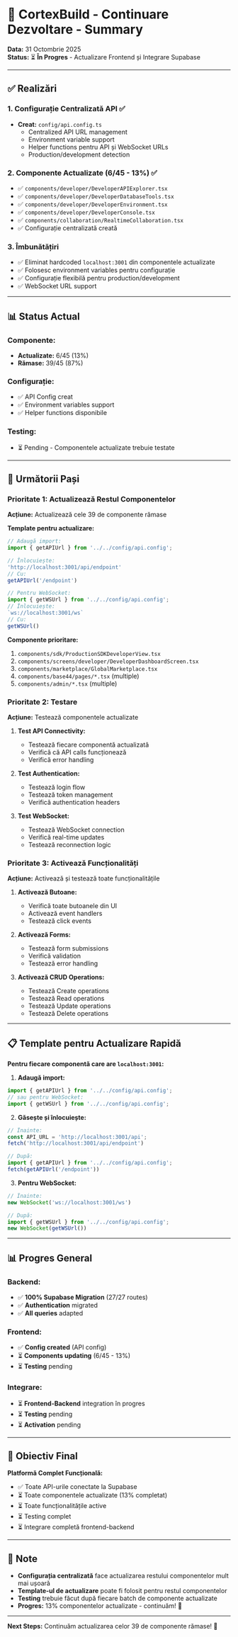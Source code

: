 # 🚀 CortexBuild - Continuare Dezvoltare - Summary

**Data:** 31 Octombrie 2025  
**Status:** ⏳ **În Progres** - Actualizare Frontend și Integrare Supabase

---

## ✅ **Realizări**

### **1. Configurație Centralizată API** ✅
- **Creat:** `config/api.config.ts`
  - Centralized API URL management
  - Environment variable support
  - Helper functions pentru API și WebSocket URLs
  - Production/development detection

### **2. Componente Actualizate (6/45 - 13%)** ✅
- ✅ `components/developer/DeveloperAPIExplorer.tsx`
- ✅ `components/developer/DeveloperDatabaseTools.tsx`
- ✅ `components/developer/DeveloperEnvironment.tsx`
- ✅ `components/developer/DeveloperConsole.tsx`
- ✅ `components/collaboration/RealtimeCollaboration.tsx`
- ✅ Configurație centralizată creată

### **3. Îmbunătățiri**
- ✅ Eliminat hardcoded `localhost:3001` din componentele actualizate
- ✅ Folosesc environment variables pentru configurație
- ✅ Configurație flexibilă pentru production/development
- ✅ WebSocket URL support

---

## 📊 **Status Actual**

### **Componente:**
- **Actualizate:** 6/45 (13%)
- **Rămase:** 39/45 (87%)

### **Configurație:**
- ✅ API Config creat
- ✅ Environment variables support
- ✅ Helper functions disponibile

### **Testing:**
- ⏳ Pending - Componentele actualizate trebuie testate

---

## 🎯 **Următorii Pași**

### **Prioritate 1: Actualizează Restul Componentelor**

**Acțiune:** Actualizează cele 39 de componente rămase

**Template pentru actualizare:**
```typescript
// Adaugă import:
import { getAPIUrl } from '../../config/api.config';

// Înlocuiește:
'http://localhost:3001/api/endpoint'
// Cu:
getAPIUrl('/endpoint')

// Pentru WebSocket:
import { getWSUrl } from '../../config/api.config';
// Înlocuiește:
`ws://localhost:3001/ws`
// Cu:
getWSUrl()
```

**Componente prioritare:**
1. `components/sdk/ProductionSDKDeveloperView.tsx`
2. `components/screens/developer/DeveloperDashboardScreen.tsx`
3. `components/marketplace/GlobalMarketplace.tsx`
4. `components/base44/pages/*.tsx` (multiple)
5. `components/admin/*.tsx` (multiple)

### **Prioritate 2: Testare**

**Acțiune:** Testează componentele actualizate

1. **Test API Connectivity:**
   - Testează fiecare componentă actualizată
   - Verifică că API calls funcționează
   - Verifică error handling

2. **Test Authentication:**
   - Testează login flow
   - Testează token management
   - Verifică authentication headers

3. **Test WebSocket:**
   - Testează WebSocket connection
   - Verifică real-time updates
   - Testează reconnection logic

### **Prioritate 3: Activează Funcționalități**

**Acțiune:** Activează și testează toate funcționalitățile

1. **Activează Butoane:**
   - Verifică toate butoanele din UI
   - Activează event handlers
   - Testează click events

2. **Activează Forms:**
   - Testează form submissions
   - Verifică validation
   - Testează error handling

3. **Activează CRUD Operations:**
   - Testează Create operations
   - Testează Read operations
   - Testează Update operations
   - Testează Delete operations

---

## 📋 **Template pentru Actualizare Rapidă**

**Pentru fiecare componentă care are `localhost:3001`:**

1. **Adaugă import:**
```typescript
import { getAPIUrl } from '../../config/api.config';
// sau pentru WebSocket:
import { getWSUrl } from '../../config/api.config';
```

2. **Găsește și înlocuiește:**
```typescript
// Înainte:
const API_URL = 'http://localhost:3001/api';
fetch('http://localhost:3001/api/endpoint')

// După:
import { getAPIUrl } from '../../config/api.config';
fetch(getAPIUrl('/endpoint'))
```

3. **Pentru WebSocket:**
```typescript
// Înainte:
new WebSocket('ws://localhost:3001/ws')

// După:
import { getWSUrl } from '../../config/api.config';
new WebSocket(getWSUrl())
```

---

## 📊 **Progres General**

### **Backend:**
- ✅ **100% Supabase Migration** (27/27 routes)
- ✅ **Authentication** migrated
- ✅ **All queries** adapted

### **Frontend:**
- ✅ **Config created** (API config)
- ⏳ **Components updating** (6/45 - 13%)
- ⏳ **Testing** pending

### **Integrare:**
- ⏳ **Frontend-Backend** integration în progres
- ⏳ **Testing** pending
- ⏳ **Activation** pending

---

## 🎯 **Obiectiv Final**

**Platformă Complet Funcțională:**
- ✅ Toate API-urile conectate la Supabase
- ⏳ Toate componentele actualizate (13% completat)
- ⏳ Toate funcționalitățile active
- ⏳ Testing complet
- ⏳ Integrare completă frontend-backend

---

## 📝 **Note**

- **Configurația centralizată** face actualizarea restului componentelor mult mai ușoară
- **Template-ul de actualizare** poate fi folosit pentru restul componentelor
- **Testing** trebuie făcut după fiecare batch de componente actualizate
- **Progres:** 13% componentelor actualizate - continuăm! 🚀

---

**Next Steps:** Continuăm actualizarea celor 39 de componente rămase! 🚀

